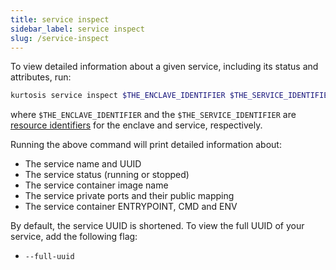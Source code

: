 ```yaml
---
title: service inspect
sidebar_label: service inspect
slug: /service-inspect
---
```


To view detailed information about a given service, including its status and attributes, run:

```bash
kurtosis service inspect $THE_ENCLAVE_IDENTIFIER $THE_SERVICE_IDENTIFIER
```

where `$THE_ENCLAVE_IDENTIFIER` and the `$THE_SERVICE_IDENTIFIER` are [resource identifiers](../advanced-concepts/resource-identifier.md) for the enclave and service, respectively.

Running the above command will print detailed information about:

- The service name and UUID
- The service status (running or stopped)
- The service container image name
- The service private ports and their public mapping
- The service container ENTRYPOINT, CMD and ENV

By default, the service UUID is shortened. To view the full UUID of your service, add the following flag:
* `--full-uuid`
